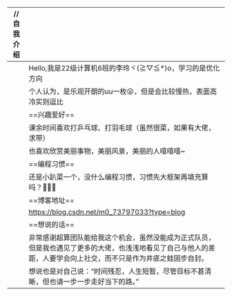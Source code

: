 | //自我介绍 |                                                              |
| ---------- | ------------------------------------------------------------ |
|            | Hello,我是22级计算机6班的李玲ヾ(≧▽≦*)o，学习的是优化方向     |
|            | 个人认为，是乐观开朗的uu一枚😜，但是会比较慢热，表面高冷实则逗比 |
|            | ==兴趣爱好==                                                 |
|            | 课余时间喜欢打乒乓球、打羽毛球（虽然很菜，如果有大佬，求带） |
|            | 也喜欢欣赏美丽事物，美丽风景，美丽的人嘻嘻嘻~                |
|            | ==编程习惯==                                                 |
|            | 还是小趴菜一个，没什么编程习惯，习惯先大框架再填充算吗？👀🤷‍♀️  |
|            | ==博客地址==                                                 |
|            | https://blog.csdn.net/m0_73797033?type=blog                  |
|            | ==想说的话==                                                 |
|            | 非常感谢超算团队能给我这个机会，虽然没能成为正式队员，但是我也遇见了更多的大佬，也浅浅地看见了自己与他人的差距，人要学会向上社交，而不只是作为井底之蛙固步自封。 |
|            | 想说也是对自己说：“时间残忍，人生短暂，尽管目标不甚清晰，但也请一步一步走好当下的路。” |
